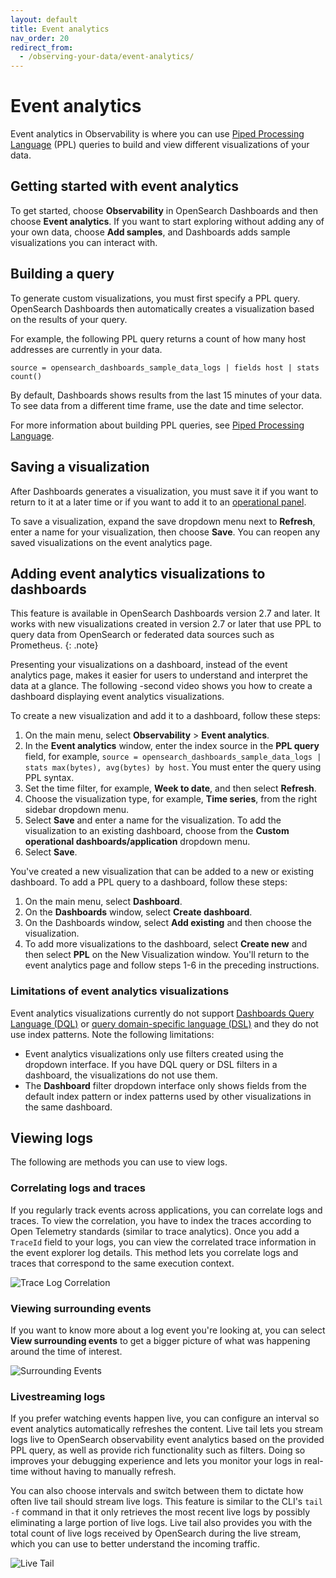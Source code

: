 ```yaml
---
layout: default
title: Event analytics
nav_order: 20
redirect_from:
  - /observing-your-data/event-analytics/
---
```


# Event analytics

Event analytics in Observability is where you can use [Piped Processing Language]({{site.url}}{{site.baseurl}}/search-plugins/sql/ppl/index) (PPL) queries to build and view different visualizations of your data.

## Getting started with event analytics

To get started, choose **Observability** in OpenSearch Dashboards and then choose **Event analytics**. If you want to start exploring without adding any of your own data, choose **Add samples**, and Dashboards adds sample visualizations you can interact with.

## Building a query

To generate custom visualizations, you must first specify a PPL query. OpenSearch Dashboards then automatically creates a visualization based on the results of your query.

For example, the following PPL query returns a count of how many host addresses are currently in your data.

```
source = opensearch_dashboards_sample_data_logs | fields host | stats count()
```

By default, Dashboards shows results from the last 15 minutes of your data. To see data from a different time frame, use the date and time selector.

For more information about building PPL queries, see [Piped Processing Language]({{site.url}}{{site.baseurl}}/search-plugins/sql/ppl/index).

## Saving a visualization

After Dashboards generates a visualization, you must save it if you want to return to it at a later time or if you want to add it to an [operational panel]({{site.url}}{{site.baseurl}}/observing-your-data/operational-panels).

To save a visualization, expand the save dropdown menu next to **Refresh**, enter a name for your visualization, then choose **Save**. You can reopen any saved visualizations on the event analytics page.

## Adding event analytics visualizations to dashboards

This feature is available in OpenSearch Dashboards version 2.7 and later. It works with new visualizations created in version 2.7 or later that use PPL to query data from OpenSearch or federated data sources such as Prometheus.
{: .note}

Presenting your visualizations on a dashboard, instead of the event analytics page, makes it easier for users to understand and interpret the data at a glance. The following <XX>-second video shows you how to create a dashboard displaying event analytics visualizations.

<insert video>

To create a new visualization and add it to a dashboard, follow these steps:

1. On the main menu, select **Observability** > **Event analytics**.
2. In the **Event analytics** window, enter the index source in the **PPL query** field, for example, `source = opensearch_dashboards_sample_data_logs | stats max(bytes), avg(bytes) by host`. You must enter the query using PPL syntax. 
3. Set the time filter, for example, **Week to date**, and then select **Refresh**.
4. Choose the visualization type, for example, **Time series**, from the right sidebar dropdown menu.  
5. Select **Save** and enter a name for the visualization. To add the visualization to an existing dashboard, choose from the **Custom operational dashboards/application** dropdown menu. 
6. Select **Save**.

You've created a new visualization that can be added to a new or existing dashboard. To add a PPL query to a dashboard, follow these steps:  

1. On the main menu, select **Dashboard**.
2. On the **Dashboards** window, select **Create dashboard**.
3. On the Dashboards window, select **Add existing** and then choose the visualization.
4. To add more visualizations to the dashboard, select **Create new** and then select **PPL** on the New Visualization window. You'll return to the event analytics page and follow steps 1-6 in the preceding instructions.

### Limitations of event analytics visualizations

Event analytics visualizations currently do not support [Dashboards Query Language (DQL)]({{site.url}}{{site.baseurl}}/dashboards/discover/dql/) or [query domain-specific language (DSL)]({{site.url}}{{site.baseurl}}/query-dsl/) and they do not use index patterns. Note the following limitations: 

- Event analytics visualizations only use filters created using the dropdown interface. If you have DQL query or DSL filters in a dashboard, the visualizations do not use them.
- The **Dashboard** filter dropdown interface only shows fields from the default index pattern or index patterns used by other visualizations in the same dashboard.

## Viewing logs

The following are methods you can use to view logs.

### Correlating logs and traces

If you regularly track events across applications, you can correlate logs and traces. To view the correlation, you have to index the traces according to Open Telemetry standards (similar to trace analytics). Once you add a `TraceId` field to your logs, you can view the correlated trace information in the event explorer log details. This method lets you correlate logs and traces that correspond to the same execution context.

![Trace Log Correlation]({{site.url}}{{site.baseurl}}/images/trace_log_correlation.gif)

### Viewing surrounding events

If you want to know more about a log event you're looking at, you can select **View surrounding events** to get a bigger picture of what was happening around the time of interest.

![Surrounding Events]({{site.url}}{{site.baseurl}}/images/surrounding_events.gif)

### Livestreaming logs

If you prefer watching events happen live, you can configure an interval so event analytics automatically refreshes the content. Live tail lets you stream logs live to OpenSearch observability event analytics based on the provided PPL query, as well as provide rich functionality such as filters. Doing so improves your debugging experience and lets you monitor your logs in real-time without having to manually refresh.

You can also choose intervals and switch between them to dictate how often live tail should stream live logs. This feature is similar to the CLI's `tail -f` command in that it only retrieves the most recent live logs by possibly eliminating a large portion of live logs. Live tail also provides you with the total count of live logs received by OpenSearch during the live stream, which you can use to better understand the incoming traffic.

![Live Tail]({{site.url}}{{site.baseurl}}/images/live_tail.gif)
